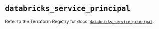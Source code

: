 # `databricks_service_principal`

Refer to the Terraform Registry for docs: [`databricks_service_principal`](https://registry.terraform.io/providers/databricks/databricks/1.48.0/docs/resources/service_principal).
